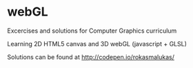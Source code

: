 # webGL

Excercises and solutions for Computer Graphics curriculum

Learning 2D HTML5 canvas and 3D webGL (javascript + GLSL)

Solutions can be found at http://codepen.io/rokasmalukas/

